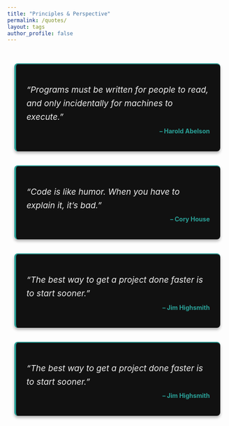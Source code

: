 ```yaml
---
title: "Principles & Perspective"
permalink: /quotes/
layout: tags
author_profile: false
---
```


<style>
.quotes-wrapper {
  max-width: 800px;
  margin: 0 auto;
  padding: 2rem 1rem;
}

.quotes-wrapper > .quote-card {
  background-color: #111 !important;
  border-left: 4px solid #2aa198 !important;
  border-top: 2px solid #2aa198 !important;
  margin-bottom: 2rem;
  padding: 1.5rem;
  box-shadow: 0 4px 6px rgba(0, 0, 0, 0.3) !important;
  color: #eee !important;
  border-radius: 8px !important;
}

.quote-card .quote {
  font-style: italic;
  font-size: 1.2rem;
  margin-bottom: 0.5rem;
  line-height: 1.6;
}

.quote-card .author {
  text-align: right;
  font-weight: bold;
  color: #2aa198;
  margin-top: 0.5rem;
}
</style>

<div class="quotes-wrapper">

  <div class="quote-card">
    <p class="quote">“Programs must be written for people to read, and only incidentally for machines to execute.”</p>
    <p class="author">– Harold Abelson</p>
  </div>

  <div class="quote-card" style="background-color: #111;">
  <p class="quote">“Code is like humor. When you have to explain it, it’s bad.”</p>
  <p class="author">– Cory House</p>
</div>


  <div class="quote-card">
    <p class="quote">“The best way to get a project done faster is to start sooner.”</p>
    <p class="author">– Jim Highsmith</p>
  </div>

  <div class="quote-card">
    <p class="quote">“The best way to get a project done faster is to start sooner.”</p>
    <p class="author">– Jim Highsmith</p>
  </div>
</div>

